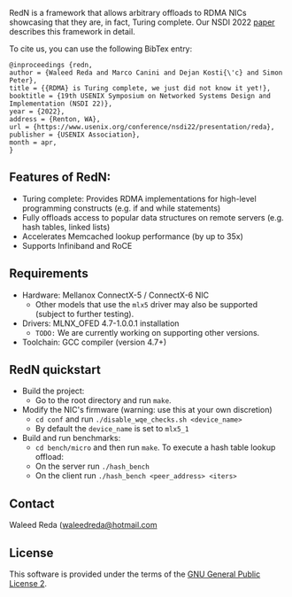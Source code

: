 RedN is a framework that allows arbitrary offloads to RDMA NICs showcasing that they are, in fact, Turing complete. Our NSDI 2022 [paper](https://wreda.github.io/papers/redn-nsdi22.pdf) describes this framework in detail.

To cite us, you can use the following BibTex entry:
```
@inproceedings {redn,
author = {Waleed Reda and Marco Canini and Dejan Kosti{\'c} and Simon Peter},
title = {{RDMA} is Turing complete, we just did not know it yet!},
booktitle = {19th USENIX Symposium on Networked Systems Design and Implementation (NSDI 22)},
year = {2022},
address = {Renton, WA},
url = {https://www.usenix.org/conference/nsdi22/presentation/reda},
publisher = {USENIX Association},
month = apr,
}
```

## Features of RedN:
 * Turing complete: Provides RDMA implementations for high-level programming constructs (e.g. if and while statements)
 * Fully offloads access to popular data structures on remote servers (e.g. hash tables, linked lists)
 * Accelerates Memcached lookup performance (by up to 35x)
 * Supports Infiniband and RoCE

## Requirements

 * Hardware: Mellanox ConnectX-5 / ConnectX-6 NIC
    * Other models that use the `mlx5` driver may also be supported (subject to further testing).
 * Drivers: MLNX_OFED 4.7-1.0.0.1 installation
    * `TODO:` We are currently working on supporting other versions.  
 * Toolchain: GCC compiler (version 4.7+)

## RedN quickstart
 * Build the project:
    * Go to the root directory and run `make`.
* Modify the NIC's firmware (warning: use this at your own discretion)
    * `cd conf` and run `./disable_wqe_checks.sh <device_name>`
    * By default the `device_name` is set to `mlx5_1`
*  Build and run benchmarks:
    * `cd bench/micro` and then run `make`. To execute a hash table lookup offload:
    * On the server run `./hash_bench`
    * On the client run `./hash_bench <peer_address> <iters>`


## Contact
Waleed Reda (waleedreda@hotmail.com

## License
This software is provided under the terms of the [GNU General Public License 2](https://www.gnu.org/licenses/gpl-2.0.html).

